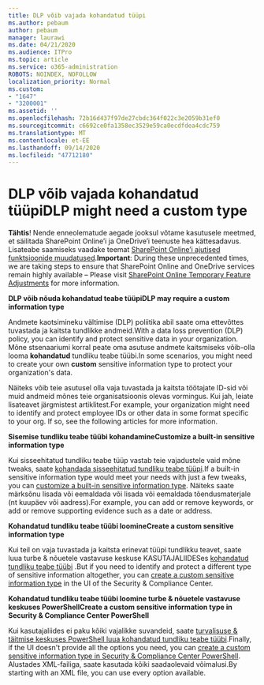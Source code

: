 ```yaml
---
title: DLP võib vajada kohandatud tüüpi
ms.author: pebaum
author: pebaum
manager: laurawi
ms.date: 04/21/2020
ms.audience: ITPro
ms.topic: article
ms.service: o365-administration
ROBOTS: NOINDEX, NOFOLLOW
localization_priority: Normal
ms.custom:
- "1647"
- "3200001"
ms.assetid: ''
ms.openlocfilehash: 72b16d437f97de27cbdc364f022c3e2059b31ef0
ms.sourcegitcommit: c6692ce0fa1358ec3529e59ca0ecdfdea4cdc759
ms.translationtype: MT
ms.contentlocale: et-EE
ms.lasthandoff: 09/14/2020
ms.locfileid: "47712180"
---
```

# <a name="dlp-might-need-a-custom-type"></a><span data-ttu-id="0ee55-102">DLP võib vajada kohandatud tüüpi</span><span class="sxs-lookup"><span data-stu-id="0ee55-102">DLP might need a custom type</span></span>

<span data-ttu-id="0ee55-103">**Tähtis**! Nende enneolematude aegade jooksul võtame kasutusele meetmed, et säilitada SharePoint Online’i ja OneDrive’i teenuste hea kättesadavus. Lisateabe saamiseks vaadake teemat [SharePoint Online’i ajutised funktsioonide muudatused](https://aka.ms/ODSPAdjustments).</span><span class="sxs-lookup"><span data-stu-id="0ee55-103">**Important**: During these unprecedented times, we are taking steps to ensure that SharePoint Online and OneDrive services remain highly available – Please visit [SharePoint Online Temporary Feature Adjustments](https://aka.ms/ODSPAdjustments) for more information.</span></span>

<span data-ttu-id="0ee55-104">**DLP võib nõuda kohandatud teabe tüüpi**</span><span class="sxs-lookup"><span data-stu-id="0ee55-104">**DLP may require a custom information type**</span></span>

<span data-ttu-id="0ee55-105">Andmete kaotsimineku vältimise (DLP) poliitika abil saate oma ettevõttes tuvastada ja kaitsta tundlikke andmeid.</span><span class="sxs-lookup"><span data-stu-id="0ee55-105">With a data loss prevention (DLP) policy, you can identify and protect sensitive data in your organization.</span></span> <span data-ttu-id="0ee55-106">Mõne stsenaariumi korral peate oma asutuse andmete kaitsmiseks võib-olla looma **kohandatud** tundliku teabe tüübi.</span><span class="sxs-lookup"><span data-stu-id="0ee55-106">In some scenarios, you might need to create your own **custom** sensitive information type to protect your organization's data.</span></span>

<span data-ttu-id="0ee55-107">Näiteks võib teie asutusel olla vaja tuvastada ja kaitsta töötajate ID-sid või muid andmeid mõnes teie organisatsioonis olevas vormingus. Kui jah, leiate lisateavet järgmistest artiklitest.</span><span class="sxs-lookup"><span data-stu-id="0ee55-107">For example, your organization might need to identify and protect employee IDs or other data in some format specific to your org. If so, see the following articles for more information.</span></span>
  
 <span data-ttu-id="0ee55-108">**Sisemise tundliku teabe tüübi kohandamine**</span><span class="sxs-lookup"><span data-stu-id="0ee55-108">**Customize a built-in sensitive information type**</span></span>
  
<span data-ttu-id="0ee55-109">Kui sisseehitatud tundliku teabe tüüp vastab teie vajadustele vaid mõne tweaks, saate [kohandada sisseehitatud tundliku teabe tüüpi](https://docs.microsoft.com/microsoft-365/compliance/customize-a-built-in-sensitive-information-type).</span><span class="sxs-lookup"><span data-stu-id="0ee55-109">If a built-in sensitive information type would meet your needs with just a few tweaks, you can [customize a built-in sensitive information type](https://docs.microsoft.com/microsoft-365/compliance/customize-a-built-in-sensitive-information-type).</span></span> <span data-ttu-id="0ee55-110">Näiteks saate märksõnu lisada või eemaldada või lisada või eemaldada tõendusmaterjale (nt kuupäev või aadress).</span><span class="sxs-lookup"><span data-stu-id="0ee55-110">For example, you can add or remove keywords, or add or remove supporting evidence such as a date or address.</span></span>
  
 <span data-ttu-id="0ee55-111">**Kohandatud tundliku teabe tüübi loomine**</span><span class="sxs-lookup"><span data-stu-id="0ee55-111">**Create a custom sensitive information type**</span></span>
  
<span data-ttu-id="0ee55-112">Kui teil on vaja tuvastada ja kaitsta erinevat tüüpi tundlikku teavet, saate luua turbe & nõuetele vastavuse keskuse KASUTAJALIIDESes [kohandatud tundliku teabe tüübi](https://docs.microsoft.com/microsoft-365/compliance/create-a-custom-sensitive-information-type) .</span><span class="sxs-lookup"><span data-stu-id="0ee55-112">But if you need to identify and protect a different type of sensitive information altogether, you can [create a custom sensitive information type](https://docs.microsoft.com/microsoft-365/compliance/create-a-custom-sensitive-information-type) in the UI of the Security & Compliance Center.</span></span>
  
<span data-ttu-id="0ee55-113">**Kohandatud tundliku teabe tüübi loomine turbe & nõuetele vastavuse keskuses PowerShell**</span><span class="sxs-lookup"><span data-stu-id="0ee55-113">**Create a custom sensitive information type in Security & Compliance Center PowerShell**</span></span>

<span data-ttu-id="0ee55-114">Kui kasutajaliides ei paku kõiki vajalikke suvandeid, saate [turvalisuse & täitmise keskuses PowerShell luua kohandatud tundliku teabe tüübi](https://docs.microsoft.com/microsoft-365/compliance/create-a-custom-sensitive-information-type-in-scc-powershell).</span><span class="sxs-lookup"><span data-stu-id="0ee55-114">Finally, if the UI doesn't provide all the options you need, you can [create a custom sensitive information type in Security & Compliance Center PowerShell](https://docs.microsoft.com/microsoft-365/compliance/create-a-custom-sensitive-information-type-in-scc-powershell).</span></span> <span data-ttu-id="0ee55-115">Alustades XML-failiga, saate kasutada kõiki saadaolevaid võimalusi.</span><span class="sxs-lookup"><span data-stu-id="0ee55-115">By starting with an XML file, you can use every option available.</span></span>

